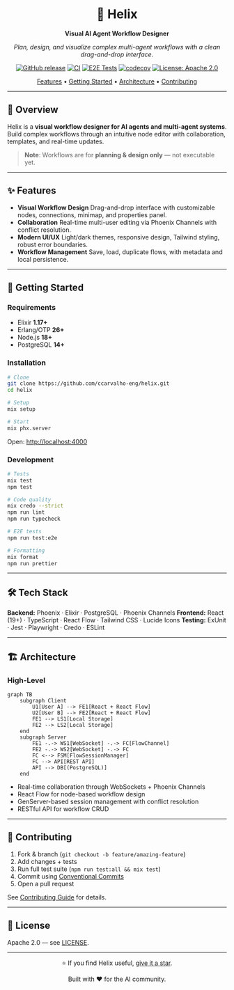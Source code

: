 <div align="center">

# 🧬 Helix

**Visual AI Agent Workflow Designer**

*Plan, design, and visualize complex multi-agent workflows with a clean drag-and-drop interface.*

[![GitHub release](https://img.shields.io/github/v/release/ccarvalho-eng/helix?style=for-the-badge)](https://github.com/ccarvalho-eng/helix/releases)
[![CI](https://img.shields.io/github/actions/workflow/status/ccarvalho-eng/helix/ci.yml?style=for-the-badge\&logo=github-actions)](https://github.com/ccarvalho-eng/helix/actions/workflows/ci.yml)
[![E2E Tests](https://img.shields.io/github/actions/workflow/status/ccarvalho-eng/helix/nightly-e2e-tests.yml?style=for-the-badge\&logo=playwright\&label=E2E)](https://github.com/ccarvalho-eng/helix/actions/workflows/nightly-e2e-tests.yml)
[![codecov](https://img.shields.io/codecov/c/github/ccarvalho-eng/helix?style=for-the-badge\&logo=codecov)](https://codecov.io/gh/ccarvalho-eng/helix)
[![License: Apache 2.0](https://img.shields.io/badge/License-Apache_2.0-blue.svg?style=for-the-badge)](https://www.apache.org/licenses/LICENSE-2.0)

[Features](#-features) • [Getting Started](#-getting-started) • [Architecture](#-architecture) • [Contributing](#-contributing)

---

</div>

## 🎯 Overview

Helix is a **visual workflow designer for AI agents and multi-agent systems**.
Build complex workflows through an intuitive node editor with collaboration, templates, and real-time updates.

> **Note**: Workflows are for **planning & design only** — not executable yet.

---

## ✨ Features

* **Visual Workflow Design**
  Drag-and-drop interface with customizable nodes, connections, minimap, and properties panel.
* **Collaboration**
  Real-time multi-user editing via Phoenix Channels with conflict resolution.
* **Modern UI/UX**
  Light/dark themes, responsive design, Tailwind styling, robust error boundaries.
* **Workflow Management**
  Save, load, duplicate flows, with metadata and local persistence.

---

## 🚀 Getting Started

### Requirements

* Elixir **1.17+**
* Erlang/OTP **26+**
* Node.js **18+**
* PostgreSQL **14+**

### Installation

```bash
# Clone
git clone https://github.com/ccarvalho-eng/helix.git
cd helix

# Setup
mix setup

# Start
mix phx.server
```

Open: [http://localhost:4000](http://localhost:4000)

### Development

```bash
# Tests
mix test
npm test

# Code quality
mix credo --strict
npm run lint
npm run typecheck

# E2E tests
npm run test:e2e

# Formatting
mix format
npm run prettier
```

---

## 🛠 Tech Stack

**Backend:** Phoenix · Elixir · PostgreSQL · Phoenix Channels
**Frontend:** React (19+) · TypeScript · React Flow · Tailwind CSS · Lucide Icons
**Testing:** ExUnit · Jest · Playwright · Credo · ESLint

---

## 🏗 Architecture

### High-Level

```mermaid
graph TB
    subgraph Client
        U1[User A] --> FE1[React + React Flow]
        U2[User B] --> FE2[React + React Flow]
        FE1 --> LS1[Local Storage]
        FE2 --> LS2[Local Storage]
    end
    subgraph Server
        FE1 -.-> WS1[WebSocket] -.-> FC[FlowChannel]
        FE2 -.-> WS2[WebSocket] -.-> FC
        FC <--> FSM[FlowSessionManager]
        FC --> API[REST API]
        API --> DB[(PostgreSQL)]
    end
```

* Real-time collaboration through WebSockets + Phoenix Channels
* React Flow for node-based workflow design
* GenServer-based session management with conflict resolution
* RESTful API for workflow CRUD

---

## 🤝 Contributing

1. Fork & branch (`git checkout -b feature/amazing-feature`)
2. Add changes + tests
3. Run full test suite (`npm run test:all && mix test`)
4. Commit using [Conventional Commits](https://conventionalcommits.org/)
5. Open a pull request

See [Contributing Guide](CONTRIBUTING.md) for details.

---

## 📝 License

Apache 2.0 — see [LICENSE](LICENSE).

---

<div align="center">

⭐ If you find Helix useful, [give it a star](https://github.com/ccarvalho-eng/helix/stargazers).

Built with ❤️ for the AI community.

</div>
